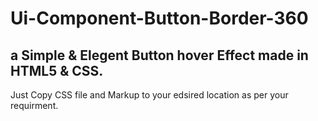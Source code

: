 # Ui-Component-Button-Border-360
## a Simple & Elegent Button hover Effect made in HTML5 & CSS.

Just Copy CSS file and Markup to your edsired location as per your requirment.


